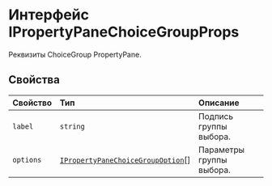 # <a name="ipropertypanechoicegroupprops-interface"></a>Интерфейс IPropertyPaneChoiceGroupProps







Реквизиты ChoiceGroup PropertyPane.




## <a name="properties"></a>Свойства

| Свойство     | Тип   | Описание|
|:-------------|:-------|:-----------|
|`label`      | `string` | Подпись группы выбора. |
|`options`      | [`IPropertyPaneChoiceGroupOption`](../sp-webpart-base/ipropertypanechoicegroupoption.md)[] | Параметры группы выбора. |






